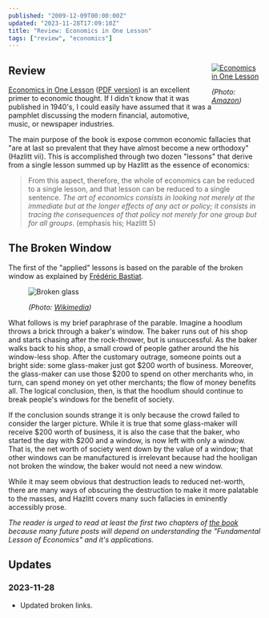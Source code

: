 ```yaml
---
published: "2009-12-09T00:00:00Z"
updated: "2023-11-28T17:09:10Z"
title: "Review: Economics in One Lesson"
tags: ["review", "economics"]
---
```


<figure style="float: right; width: 7em; margin: 0 0 1em 0;" markdown="1">

[![Economics in One Lesson]({{thumbnail}})][amazon]

<figcaption>
  <address markdown="1">

(Photo: [Amazon][amazon])</address>

</figcaption>
</figure>

[amazon]: http://www.amazon.com/gp/product/0517548232

## Review

[Economics in One Lesson][amazon] ([PDF version][1]) is an excellent primer to
economic thought. If I didn't know that it was published in 1940's, I could
easily have assumed that it was a pamphlet discussing the modern financial,
automotive, music, or newspaper industries.

The main purpose of the book is expose common economic fallacies that
"are at last so prevalent that they have almost become a new orthodoxy"
(Hazlitt vii). This is accomplished through two dozen "lessons" that derive from
a single lesson summed up by Hazlitt as the essence of economics:

> From this aspect, therefore, the whole of economics can be reduced to a single
> lesson, and that lesson can be reduced to a single sentence.
> _The art of economics consists in looking not merely at the immediate but at
> the longer effects of any act or policy; it consists in tracing the
> consequences of that policy not merely for one group but for all groups_.
> (emphasis his; Hazlitt 5)

## The Broken Window

The first of the "applied" lessons is based on the parable of the broken window
as explained by [Frédéric Bastiat](https://en.wikipedia.org/wiki/Fr%C3%A9d%C3%A9ric_Bastiat).

<figure markdown="1">

![Broken glass](/static/img/2009-12-09-broken-window.jpg)

<figcaption>
  <address markdown="1">

(Photo: [Wikimedia](http://commons.wikimedia.org/wiki/File:Broken_glass.jpg))</address>

</figcaption>
</figure><!--more-->

What follows is my brief paraphrase of the parable. Imagine a hoodlum throws a
brick through a baker's window. The baker runs out of his shop and starts
chasing after the rock-thrower, but is unsuccessful. As the baker walks back to
his shop, a small crowd of people gather around the his window-less shop. After
the customary outrage, someone points out a bright side: some glass-maker just
got $200 worth of business. Moreover, the glass-maker can use those $200 to
spend on other merchants who, in turn, can spend money on yet other merchants;
the flow of money benefits all. The logical conclusion, then, is that the
hoodlum should continue to break people's windows for the benefit of society.

If the conclusion sounds strange it is only because the crowd failed to consider
the larger picture. While it is true that some glass-maker will receive $200
worth of business, it is also the case that the baker, who started the day with
$200 and a window, is now left with only a window. That is, the net worth of
society went down by the value of a window; that other windows can be
manufactured is irrelevant because had the hooligan not broken the window, the
baker would not need a new window.

While it may seem obvious that destruction leads to reduced net-worth, there are
many ways of obscuring the destruction to make it more palatable to the masses,
and Hazlitt covers many such fallacies in eminently accessibly prose.

_The reader is urged to read at least the first two chapters of
[the book][1] because
many future posts will depend on understanding the "Fundamental Lesson of
Economics" and it's applications._

[1]: https://web.archive.org/web/20090329165134/https://fee.org/pdf/books/Economics_in_one_lesson.pdf

## Updates

### <span class="rel-date" title="2023-11-28T17:09:10Z">2023-11-28</span>

- Updated broken links.
